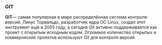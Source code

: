 ### GIT
**GIT**— самая популярная в мире распределённая система контроля версий. Линус Торвальдс, разработчик ядра ОС Linux, создал этот инструмент ещё в 2005 году, а сегодня *Git* активно поддерживается как проект с открытым исходным кодом. Огромное количество открытых и коммерческих проектов используют *Git* для контроля версий.
